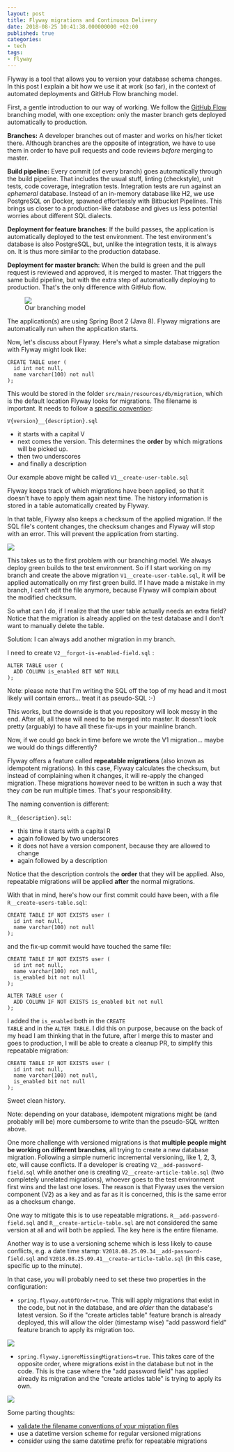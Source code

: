 ```yaml
---
layout: post
title: Flyway migrations and Continuous Delivery
date: 2018-08-25 10:41:38.000000000 +02:00
published: true
categories:
- tech
tags:
- Flyway
---
```


Flyway is a tool that allows you to version your database schema changes. In this post I explain a bit how we use it at work (so far), in the context of automated deployments and GitHub Flow branching model.

<!--more-->

First, a gentle introduction to our way of working. We follow the <a href="https://guides.github.com/introduction/flow/">GitHub Flow</a> branching model, with one exception: only the master branch gets deployed automatically to production.

<strong>Branches:</strong> A developer branches out of master and works on his/her ticket there. Although branches are the opposite of integration, we have to use them in order to have pull requests and code reviews <em>before</em> merging to master.

<strong>Build pipeline:</strong> Every commit (of every branch) goes automatically through the build pipeline. That includes the usual stuff, linting (checkstyle), unit tests, code coverage, integration tests. Integration tests are run against an <em>ephemeral</em> database. Instead of an in-memory database like H2, we use PostgreSQL on Docker, spawned effortlessly with Bitbucket Pipelines. This brings us closer to a production-like database and gives us less potential worries about different SQL dialects.

<strong>Deployment for feature branches</strong>: If the build passes, the application is automatically deployed to the test environment. The test environment's database is also PostgreSQL, but, unlike the integration tests, it is always on. It is thus more similar to the production database.

<strong>Deployment for master branch</strong>: When the build is green and the pull request is reviewed and approved, it is merged to master. That triggers the same build pipeline, but with the extra step of automatically deploying to production. That's the only difference with GitHub flow.

<figure><img src="{{ site.baseurl }}/assets/2018/branching-model.jpg" /><figcaption>Our branching model</figcaption></figure>

The application(s) are using Spring Boot 2 (Java 8). Flyway migrations are automatically run when the application starts.

Now, let's discuss about Flyway. Here's what a simple database migration with Flyway might look like:

```
CREATE TABLE user (
  id int not null,
  name varchar(100) not null
);
```

This would be stored in the folder <code>src/main/resources/db/migration</code>, which is the default location Flyway looks for migrations. The filename is important. It needs to follow a <a href="https://flywaydb.org/documentation/migrations#naming">specific convention</a>:

<code>V{version}__{description}.sql</code>
<ul>
<li>it starts with a capital V</li>
<li>next comes the version. This determines the <strong>order</strong> by which migrations will be picked up.</li>
<li>then two underscores</li>
<li>and finally a description</li>
</ul>

Our example above might be called <code>V1__create-user-table.sql</code>

Flyway keeps track of which migrations have been applied, so that it doesn't have to apply them again next time. The history information is stored in a table automatically created by Flyway.

In that table, Flyway also keeps a checksum of the applied migration. If the SQL file's content changes, the checksum changes and Flyway will stop with an error. This will prevent the application from starting.

<img src="{{ site.baseurl }}/assets/2018/if-flyway-cant-apply-your-migrations-youre-gonna-have-a-bad-time.jpg" />

This takes us to the first problem with our branching model. We always deploy green builds to the test environment. So if I start working on my branch and create the above migration <code>V1__create-user-table.sql</code>, it will be applied automatically on my first green build. If I have made a mistake in my branch, I can't edit the file anymore, because Flyway will complain about the modified checksum.

So what can I do, if I realize that the user table actually needs an extra field? Notice that the migration is already applied on the test database and I don't want to manually delete the table.

Solution: I can always add another migration in my branch.

I need to create <code>V2__forgot-is-enabled-field.sql</code> :

```
ALTER TABLE user (
  ADD COLUMN is_enabled BIT NOT NULL
);
```

Note: please note that I'm writing the SQL off the top of my head and it most likely will contain errors... treat it as pseudo-SQL :-)

This works, but the downside is that you repository will look messy in the end. After all, all these will need to be merged into master. It doesn't look pretty (arguably) to have all these fix-ups in your mainline branch.

Now, if we could go back in time before we wrote the V1 migration... maybe we would do things differently?

Flyway offers a feature called <strong>repeatable migrations</strong> (also known as idempotent migrations). In this case, Flyway calculates the checksum, but instead of complaining when it changes, it will re-apply the changed migration. These migrations however need to be written in such a way that they <em>can</em> be run multiple times. That's your responsibility.

The naming convention is different:

<code>R__{description}.sql</code>:
<ul>
<li>this time it starts with a capital R</li>
<li>again followed by two underscores</li>
<li>it does not have a version component, because they are allowed to change</li>
<li>again followed by a description</li>
</ul>

Notice that the description controls the <strong>order</strong> that they will be applied. Also, repeatable migrations will be applied <strong>after</strong> the normal migrations.

With that in mind, here's how our first commit could have been, with a file <code>R__create-users-table.sql</code>:

```
CREATE TABLE IF NOT EXISTS user (
  id int not null,
  name varchar(100) not null
);
```

and the fix-up commit would have touched the same file:

```
CREATE TABLE IF NOT EXISTS user (
  id int not null,
  name varchar(100) not null,
  is_enabled bit not null
);

ALTER TABLE user (
  ADD COLUMN IF NOT EXISTS is_enabled bit not null
);
```

I added the <code>is_enabled</code> both in the <code>CREATE TABLE</code> and in the <code>ALTER TABLE</code>. I did this on purpose, because on the back of my head I am thinking that in the future, after I merge this to master and goes to production, I will be able to create a cleanup PR, to simplify this repeatable migration:

```
CREATE TABLE IF NOT EXISTS user (
  id int not null,
  name varchar(100) not null,
  is_enabled bit not null
);
```

Sweet clean history.

Note: depending on your database, idempotent migrations might be (and probably will be) more cumbersome to write than the pseudo-SQL written above.

One more challenge with versioned migrations is that <strong>multiple people might be working on different branches</strong>, all trying to create a new database migration. Following a simple numeric incremental versioning, like 1, 2, 3, etc, will cause conflicts. If a developer is creating <code>V2__add-password-field.sql</code> while another one is creating <code>V2__create-article-table.sql</code> (two completely unrelated migrations), whoever goes to the test environment first wins and the last one loses. The reason is that Flyway uses the version component (V2) as a key and as far as it is concerned, this is the same error as a checksum change.

One way to mitigate this is to use repeatable migrations. <code>R__add-password-field.sql</code> and <code>R__create-article-table.sql</code> are not considered the same version at all and will both be applied. The key here is the entire filename.

Another way is to use a versioning scheme which is less likely to cause conflicts, e.g. a date time stamp: <code>V2018.08.25.09.34__add-password-field.sql</code> and <code>V2018.08.25.09.41__create-article-table.sql</code> (in this case, specific up to the minute).

In that case, you will probably need to set these two properties in the configuration:
<ul>
<li><code>spring.flyway.outOfOrder=true</code>. This will apply migrations that exist in the code, but not in the database, and are <em>older</em> than the database's latest version. So if the "create articles table" feature branch is already deployed, this will allow the older (timestamp wise) "add password field" feature branch to apply its migration too.</li>
</ul>

<img src="{{ site.baseurl }}/assets/2018/flyway-out-of-order.jpg" />
<ul>
<li><code>spring.flyway.ignoreMissingMigrations=true</code>. This takes care of the opposite order, where migrations exist in the database but not in the code. This is the case where the "add password field" has applied already its migration and the "create articles table" is trying to apply its own.</li>
</ul>

<img src="{{ site.baseurl }}/assets/2018/flyway-ignore-missing-migrations.jpg" />

Some parting thoughts:
<ul>
<li><a href="{{ site.baseurl }}/2017/04/17/validate-filename-conventions-with-maven-enforcer-plugin.html">validate the filename conventions of your migration files</a></li>
<li>use a datetime version scheme for regular versioned migrations</li>
<li>consider using the same datetime prefix for repeatable migrations</li>
</ul>
